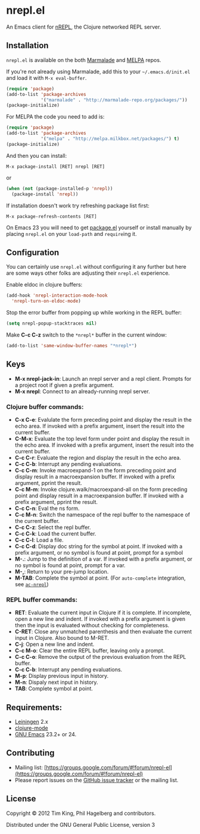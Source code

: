 # nrepl.el

An Emacs client for [nREPL](https://github.com/clojure/tools.nrepl),
the Clojure networked REPL server.

## Installation

`nrepl.el` is available on the both [Marmalade](http://marmalade-repo.org/packages/nrepl)
and [MELPA](http://melpa.milkbox.net) repos.

If you're not already using Marmalade, add this to your
`~/.emacs.d/init.el` and load it with `M-x eval-buffer`.

```lisp
(require 'package)
(add-to-list 'package-archives
             '("marmalade" . "http://marmalade-repo.org/packages/"))
(package-initialize)
```

For MELPA the code you need to add is:

```lisp
(require 'package)
(add-to-list 'package-archives
             '("melpa" . "http://melpa.milkbox.net/packages/") t)
(package-initialize)
```

And then you can install:

`M-x package-install [RET] nrepl [RET]`

or

```lisp
(when (not (package-installed-p 'nrepl))
  (package-install 'nrepl))
```

If installation doesn't work try refreshing package list first:

`M-x package-refresh-contents [RET]`

On Emacs 23 you will need to get [package.el](http://bit.ly/pkg-el23)
yourself or install manually by placing `nrepl.el` on your `load-path`
and `require`ing it.

## Configuration

You can certainly use `nrepl.el` without configuring it any further
but here are some ways other folks are adjusting their `nrepl.el`
experience.

Enable eldoc in clojure buffers:

```lisp
(add-hook 'nrepl-interaction-mode-hook
  'nrepl-turn-on-eldoc-mode)
```

Stop the error buffer from popping up while working in the REPL
buffer:

```lisp
(setq nrepl-popup-stacktraces nil)
```

Make **C-c C-z** switch to the `*nrepl*` buffer in the current window:

```lisp
(add-to-list 'same-window-buffer-names "*nrepl*") 
```

## Keys

* **M-x nrepl-jack-in**: Launch an nrepl server and a repl client.
    Prompts for a project root if given a prefix argument.
* **M-x nrepl**: Connect to an already-running nrepl server.

### Clojure buffer commands:

* **C-x C-e**: Evalulate the form preceding point and display the result in the echo area.  If invoked with a prefix argument, insert the result into the current buffer.
* **C-M-x**: Evaluate the top level form under point and display the result in the echo area.  If invoked with a prefix argument, insert the result into the current buffer.
* **C-c C-r**: Evaluate the region and display the result in the echo area.
* **C-c C-b**: Interrupt any pending evaluations.
* **C-c C-m**: Invoke macroexpand-1 on the form preceding point and display result in a macroexpansion buffer. If invoked with a prefix argument, pprint the result.
* **C-c M-m**: Invoke clojure.walk/macroexpand-all on the form preceding point and display result in a macroexpansion buffer. If invoked with a prefix argument, pprint the result.
* **C-c C-n**: Eval the ns form.
* **C-c M-n**: Switch the namespace of the repl buffer to the namespace of the current buffer.
* **C-c C-z**: Select the repl buffer.
* **C-c C-k**: Load the current buffer.
* **C-c C-l**: Load a file.
* **C-c C-d**: Display doc string for the symbol at point.  If invoked with a prefix argument, or no symbol is found at point, prompt for a symbol
* **M-.**: Jump to the definition of a var.  If invoked with a prefix argument, or no symbol is found at point, prompt for a var.
* **M-,**: Return to your pre-jump location.
* **M-TAB**: Complete the symbol at point. (For `auto-complete` integration, see [`ac-nrepl`](https://github.com/purcell/ac-nrepl))

### REPL buffer commands:

* **RET**: Evaluate the current input in Clojure if it is complete. If incomplete, open a new line and indent. If invoked with a prefix argument is given then the input is evaluated without checking for completeness.
* **C-RET**: Close any unmatched parenthesis and then evaluate the current input in Clojure.  Also bound to M-RET.
* **C-j**: Open a new line and indent.
* **C-c M-o**: Clear the entire REPL buffer, leaving only a prompt.
* **C-c C-o**: Remove the output of the previous evaluation from the REPL buffer.
* **C-c C-b**: Interrupt any pending evaluations.
* **M-p**: Display previous input in history.
* **M-n**: Dispaly next input in history.
* **TAB**: Complete symbol at point.

## Requirements:

* [Leiningen](http://leiningen.org) 2.x
* [clojure-mode](https://github.com/technomancy/clojure-mode)
* [GNU Emacs](http://www.gnu.org/software/emacs/emacs.html) 23.2+ or 24.

## Contributing
* Mailing list: [https://groups.google.com/forum/#!forum/nrepl-el](https://groups.google.com/forum/#!forum/nrepl-el)
* Please report issues on the [GitHub issue tracker](https://github.com/kingtim/nrepl.el/issues) or the mailing list.

## License

Copyright © 2012 Tim King, Phil Hagelberg and contributors.

Distributed under the GNU General Public License, version 3
